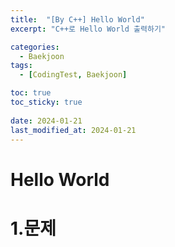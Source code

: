 ```yaml
---
title:  "[By C++] Hello World"
excerpt: "C++로 Hello World 출력하기"

categories:
  - Baekjoon
tags:
  - [CodingTest, Baekjoon]

toc: true
toc_sticky: true
 
date: 2024-01-21
last_modified_at: 2024-01-21
---
```



# Hello World

1.문제
=============